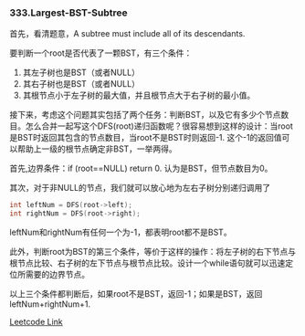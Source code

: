 ### 333.Largest-BST-Subtree

首先，看清题意，A subtree must include all of its descendants.

要判断一个root是否代表了一颗BST，有三个条件：    
1. 其左子树也是BST（或者NULL）
2. 其右子树也是BST（或者NULL）
3. 其根节点小于左子树的最大值，并且根节点大于右子树的最小值。

接下来，考虑这个问题其实包括了两个任务：判断BST，以及它有多少个节点数目。怎么合并一起写这个DFS(root)递归函数呢？很容易想到这样的设计：当root是BST时返回其包含的节点数目，当root不是BST时则返回-1. 这个-1的返回值可以帮助上一级的根节点确定非BST，一举两得。

首先,边界条件：if (root==NULL) return 0. 认为是BST，但节点数目为0。

其次，对于非NULL的节点，我们就可以放心地为左右子树分别递归调用了
```cpp
int leftNum = DFS(root->left);
int rightNum = DFS(root->right);
```
leftNum和rightNum有任何一个为-1，都表明root都不是BST。

此外，判断root为BST的第三个条件，等价于这样的操作：将左子树的右下节点与根节点比较、右子树的左下节点与根节点比较。设计一个while语句就可以迅速定位所需要的边界节点。

以上三个条件都判断后，如果root不是BST，返回-1；如果是BST，返回leftNum+rightNum+1.


[Leetcode Link](https://leetcode.com/problems/largest-bst-subtree)